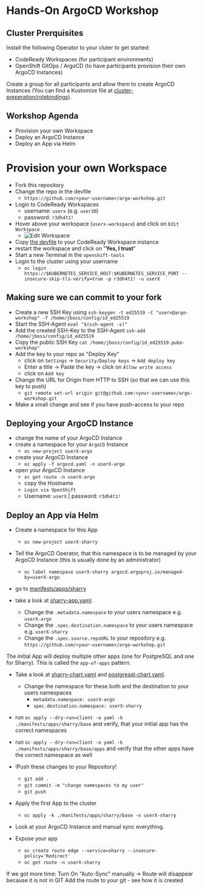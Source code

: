 # Hands-On ArgoCD Workshop

## Cluster Prerquisites

Install the following Operator to your cluter to get started:

- CodeReady Workspaces (for participant environments)
- OpenShift GitOps / ArgoCD (to have participants provision their own ArgoCD Instances)

Create a group for all participants and allow them to create ArgoCD Instances (You can find a Kustomize file at [cluster-preperation/rolebindings](./cluster-preperation/rolebindings)).

## Workshop Agenda

- Provision your own Workspace
- Deploy an ArgoCD Instance
- Deploy an App via Helm

# Provision your own Workspace

- Fork this repository
- Change the repo in the devfile
  - `https://github.com/<your-username>/argo-workshop.git`
- Login to CodeReady Workspaces
  - username: `userx` (e.g. `user30`)
  - password: `r3dh4t1!`
- Hover above your workspace (`userx-workspace`) and click on `Edit Workspace`
  - ![Edit Workspace](/images/codeready_workspaces_config.png "CodeReady Workspaces Config")
- Copy [the devfile](./workshop-devfile.yaml) to your CodeReady Workspace instance
- restart the workspace and click on "**Yes, I trust**"
- Start a new Terminal in the `openshift-tools`
- Login to the cluster using your username
  - `oc login https://$KUBERNETES_SERVICE_HOST:$KUBERNETES_SERVICE_PORT --insecure-skip-tls-verify=true -p r3dh4t1! -u userX`

## Making sure we can commit to your fork

- Create a new SSH Key using
  `ssh-keygen -t ed25519 -C "userx@argo-workshop" -f /home/jboss/config/id_ed25519`
- Start the SSH-Agent `eval "$(ssh-agent -s)"`
- Add the created SSH-Key to the SSH-Agent `ssh-add /home/jboss/config/id_ed25519`
- Copy the public SSH Key `cat /home/jboss/config/id_ed25519.pubo-workshop"`
- Add the key to your repo as "Deploy Key"
  - click on `Settings` -> `Security/Deploy keys` -> `Add deploy key`
  - Enter a title -> Paste the key -> click on `Allow write access`
  - click on `Add key`
- Change the URL for Origin from HTTP to SSH (so that we can use this key to push)
  - `git remote set-url origin git@github.com:<your-username>/argo-workshop.git`
- Make a small change and see if you have push-access to your repo

## Deploying your ArgoCD Instance

- change the name of your ArgoCD Instance
- create a namespace for your `ArgoCD` Instance
  - `oc new-project userX-argo`
- create your ArgoCD Instance
  - `oc apply -f argocd.yaml -n userX-argo`
- open your ArgoCD Instance
  - `oc get route -n userX-argo`
  - copy the Hostname
  - `Login via OpenShift`
  - Username: `userX` | password: `r3dh4t1!`

## Deploy an App via Helm

- Create a namespace for this App
  - `oc new-project userX-sharry`
- Tell the ArgoCD Operator, that this namespace is to be managed by your ArgoCD Instance (this is usually done by an administrator)
  - `oc label namespace userX-sharry argocd.argoproj.io/managed-by=userX-argo`

- go to [manifests/apps/sharry](./manifests/apps/sharry/)
- take a look at [sharry-app.yaml](./manifests/apps/sharry/base/sharry-app.yaml).
  - Change the `.metadata.namespace` to your users namespace e.g. `userX-argo`
  - Change the `.spec.destination.namespace` to your users namespace e.g. `userX-sharry`
  - Change the `.spec.source.repoURL` to your repository e.g. `https://github.com/<your-username>/argo-workshop.git`

The initial App will deploy multiple other apps (one for PostgreSQL and one for Sharry). This is called the `app-of-apps` pattern.

- Take a look at [sharry-chart.yaml](./manifests/apps/sharry/base/apps/sharry-chart.yaml) and [postgresql-chart.yaml](./manifests/apps/sharry/base/apps/postgresql-chart.yaml).
  - Change the namespace for these both and the destination to your users namespaces
    - `metadata.namespace: userX-argo`
    - `spec.destination.namespace: userX-sharry`

- run `oc apply --dry-run=client -o yaml -k ./manifests/apps/sharry/base` and verify, that your initial app has the correct namespaces
- run `oc apply --dry-run=client -o yaml -k ./manifests/apps/sharry/base/apps` and verify that the other apps have the correct namespace as well

- !Push these changes to your Repository!
  - `git add .`
  - `git commit -m "change namespaces to my user"`
  - `git push`

- Apply the first App to the cluster
  - `oc apply -k ./manifests/apps/sharry/base -n userX-sharry`
- Look at your ArgoCD Instance and manual sync everything.
- Expose your app
  - `oc create route edge --service=sharry --insecure-policy='Redirect'`
  - `oc get route -n userX-sharry`

If we got more time:
Turn On "Auto-Sync" manually -> Route will disappear because it is not in GIT
Add the route to your git - see how it is created
